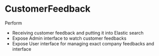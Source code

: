 # CustomerFeedback

Perform
* Receiving customer feedback and putting it into Elastic search
* Expose Admin interface to watch customer feedbacks
* Expose User interface for managing exact company feedbacks and interface

